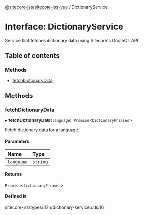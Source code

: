 [@sitecore-jss/sitecore-jss-vue](../README.md) / DictionaryService

# Interface: DictionaryService

Service that fetches dictionary data using Sitecore's GraphQL API.

## Table of contents

### Methods

- [fetchDictionaryData](DictionaryService.md#fetchdictionarydata)

## Methods

### fetchDictionaryData

▸ **fetchDictionaryData**(`language`): `Promise`<`DictionaryPhrases`\>

Fetch dictionary data for a language.

#### Parameters

| Name | Type |
| :------ | :------ |
| `language` | `string` |

#### Returns

`Promise`<`DictionaryPhrases`\>

#### Defined in

sitecore-jss/types/i18n/dictionary-service.d.ts:16
